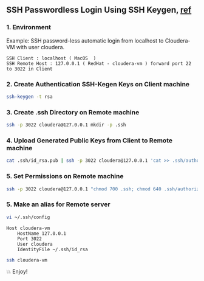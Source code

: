 ## SSH Passwordless Login Using SSH Keygen, [ref](https://www.tecmint.com/ssh-passwordless-login-using-ssh-keygen-in-5-easy-steps)
### 1. Environment
Example: SSH password-less automatic login from localhost to Cloudera-VM  with user cloudera.
```
SSH Client : localhost ( MacOS  )
SSH Remote Host : 127.0.0.1 ( RedHat - cloudera-vm ) forward port 22 to 3022 in Client
```

### 2. Create Authentication SSH-Kegen Keys on Client machine
```bash
ssh-keygen -t rsa
```

### 3. Create .ssh Directory on Remote machine
```bash
ssh -p 3022 cloudera@127.0.0.1 mkdir -p .ssh
```

### 4. Upload Generated Public Keys from Client to Remote machine 
```bash
cat .ssh/id_rsa.pub | ssh -p 3022 cloudera@127.0.0.1 'cat >> .ssh/authorized_keys'
```

### 5. Set Permissions on Remote machine
```bash
ssh -p 3022 cloudera@127.0.0.1 "chmod 700 .ssh; chmod 640 .ssh/authorized_keys"
```

### 5. Make an alias for Remote server
```bash
vi ~/.ssh/config
```

```
Host cloudera-vm
    HostName 127.0.0.1
    Port 3022 
    User cloudera
    IdentityFile ~/.ssh/id_rsa
```

```bash
ssh cloudera-vm
```

:boom: Enjoy!


